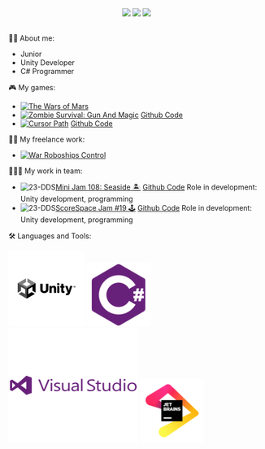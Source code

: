 <div id="header" align="center">
  <img src="https://media.giphy.com/media/1C8bHHJturSx2/giphy.gif" width="100"/>
  <img src="https://media.giphy.com/media/iIqmM5tTjmpOB9mpbn/giphy.gif" width="100"/>
  <img src="https://media.giphy.com/media/bAQH7WXKqtIBrPs7sR/giphy.gif" width="100"/>
  <br/>
  <img src="https://komarev.com/ghpvc/?username=your-github-threehaha-commits&style=flat-square&color=blue" alt=""/>
  <br>
</div>

:man_technologist: About me:
- Junior
- Unity Developer
- C# Programmer

:video_game: My games: 
- <a href="https://yandex.ru/games/app/224441?draft=true&lang=ru"><img src="https://i.ibb.co/TWhXYQ3/passive2.png" alt="The Wars of Mars" width="125" height="125"></a>
- <a href="https://yandex.ru/games/app/224309?draft=true&lang=ru"><img src="https://i.ibb.co/BKCjCXc/image.png" alt="Zombie Survival: Gun And Magic" width="125" height="125"></a>
<a href="https://github.com/threehaha-commits/Zombie-Survival"> Github Code</a>
- <a href="https://yandex.ru/games/app/226241?draft=true&lang=ru"><img src="https://i.ibb.co/Kbp5FKG/Cursor-Path.png" alt="Cursor Path" width="150" height="125"></a>
<a href="https://github.com/threehaha-commits/Cursor-Path"> Github Code</a>

&#128105;&#8205;&#128187; My freelance work:
- <a href="https://yandex.ru/games/app/216614?lang=ru"><img src="https://i.ibb.co/k1rqxbv/3.png" alt="War Roboships Control" width="125" height="125"></a>

:people_holding_hands: My work in team:
- <img src="https://img.itch.zone/aW1nLzkwOTc3NzEuZ2lm/100x79%23/23%2FDDS.gif" alt="23-DDS" width="100"/><a href="https://itch.io/jam/mini-jam-108-seaside/rate/1572108">Mini Jam 108: Seaside :desert_island:</a> <a href="https://github.com/threehaha-commits/Beat-Island"> Github Code</a> Role in development: Unity development, programming
- <img src="https://img.itch.zone/aW1nLzg4ODE1MjkucG5n/100x79%23/zwtK%2Ff.png" alt="23-DDS" width="100"/><a href="https://itch.io/jam/scorejam19/rate/1563928">ScoreSpace Jam #19 🕹️</a> <a href="https://github.com/Skamarox/Prometheus-Escape"> Github Code</a> Role in development: Unity development, programming


:hammer_and_wrench: Languages and Tools:
<div>
<img src="https://github.com/devicons/devicon/blob/master/icons/unity/unity-original-wordmark.svg" width="150" height="150" />
<img src="https://github.com/devicons/devicon/blob/master/icons/csharp/csharp-plain.svg" width="125" height="125" />
<img src="https://github.com/devicons/devicon/blob/master/icons/visualstudio/visualstudio-plain-wordmark.svg" width="255" height="225" />
<img src="https://github.com/devicons/devicon/blob/master/icons/jetbrains/jetbrains-original.svg" width="125" height="125" />
</div>

